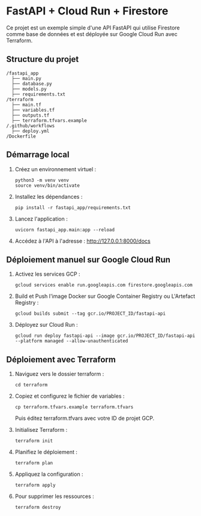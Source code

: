 # FastAPI + Cloud Run + Firestore

Ce projet est un exemple simple d'une API FastAPI qui utilise Firestore comme base de données et est déployée sur Google Cloud Run avec Terraform.

## Structure du projet
```
/fastapi_app
  ├── main.py
  ├── database.py
  ├── models.py
  ├── requirements.txt
/terraform
  ├── main.tf
  ├── variables.tf
  ├── outputs.tf
  ├── terraform.tfvars.example
/.github/workflows
  ├── deploy.yml
/Dockerfile
```

## Démarrage local

1. Créez un environnement virtuel :
   ```
   python3 -m venv venv
   source venv/bin/activate
   ```

2. Installez les dépendances :
   ```
   pip install -r fastapi_app/requirements.txt
   ```

3. Lancez l'application :
   ```
   uvicorn fastapi_app.main:app --reload
   ```

4. Accédez à l'API à l'adresse : http://127.0.0.1:8000/docs

## Déploiement manuel sur Google Cloud Run

1. Activez les services GCP :
   ```
   gcloud services enable run.googleapis.com firestore.googleapis.com
   ```

2. Build et Push l'image Docker sur Google Container Registry ou L'Artefact Registry :
   ```
   gcloud builds submit --tag gcr.io/PROJECT_ID/fastapi-api
   ```

3. Déployez sur Cloud Run :
   ```
   gcloud run deploy fastapi-api --image gcr.io/PROJECT_ID/fastapi-api --platform managed --allow-unauthenticated
   ```

## Déploiement avec Terraform

1. Naviguez vers le dossier terraform :
   ```
   cd terraform
   ```

2. Copiez et configurez le fichier de variables :
   ```
   cp terraform.tfvars.example terraform.tfvars
   ```
   Puis éditez terraform.tfvars avec votre ID de projet GCP.

3. Initialisez Terraform :
   ```
   terraform init
   ```

4. Planifiez le déploiement :
   ```
   terraform plan
   ```

5. Appliquez la configuration :
   ```
   terraform apply
   ```

6. Pour supprimer les ressources :
   ```
   terraform destroy
   ```
